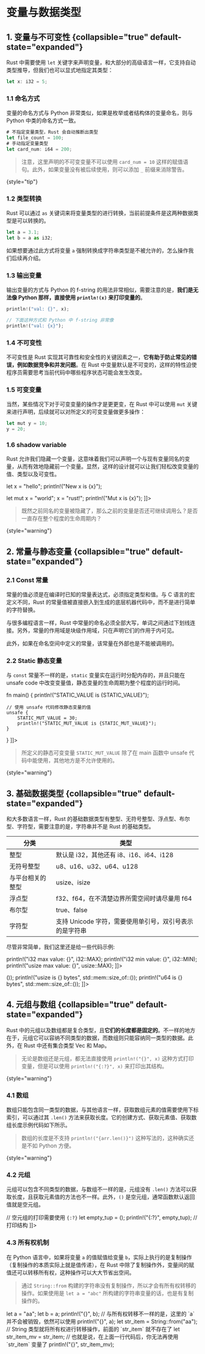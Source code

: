 # 变量与数据类型

<show-structure depth="3"/>

## 1. 变量与不可变性 {collapsible="true" default-state="expanded"}

Rust 中需要使用 `let` 关键字来声明变量，和大部分的高级语言一样，它支持自动类型推导，但我们也可以显式地指定其类型：

```Javascript
let x: i32 = 5;
```

### 1.1 命名方式

变量的命名方式与 Python 非常类似，如果是枚举或者结构体的变量命名，则与 Python 中类的命名方式一致。

```Javascript
# 不指定变量类型，Rust 会自动推断出类型
let file_count = 100;
# 手动指定变量类型
let card_num: i64 = 200; 
```

> 注意，这里声明的不可变变量不可以使用 `card_num = 10` 这样的赋值语句。此外，如果变量没有被后续使用，则可以添加 `_` 前缀来消除警告。
> 
{style="tip"}


### 1.2 类型转换

Rust 可以通过 `as` 关键词来将变量类型的进行转换，当前前提条件是这两种数据类型是可以转换的。

```Javascript
let a = 3.1;
let b = a as i32;
```

如果想要通过此方式将变量 `a` 强制转换成字符串类型是不被允许的，怎么操作我们后续再介绍。

### 1.3 输出变量

输出变量的方式与 Python 的 f-string 的用法非常相似，需要注意的是，**我们是无法像 Python 那样，直接使用 `println!(x)` 来打印变量的**。

```Javascript
println!("val: {}", x);

// 下面这种方式和 Python 中 f-string 非常像
println!("val: {x}");
```

### 1.4 不可变性

不可变性是 Rust 实现其可靠性和安全性的关键因素之一，**它有助于防止常见的错误，例如数据竞争和并发问题**。在 Rust 中变量默认是不可变的，这样的特性迫使程序员需要思考当前代码中哪些程序状态可能会发生改变。

### 1.5 可变变量

当然，某些情况下对于可变变量的操作才是更更变，在 Rust 中可以使用 `mut` 关键来进行声明，后续就可以对所定义的可变变量做更多操作：

```Javascript
let mut y = 10;
y = 20;
```

### 1.6 shadow variable

Rust 允许我们隐藏一个变量，这意味着我们可以声明一个与现有变量同名的变量，从而有效地隐藏前一个变量。显然，这样的设计就可以让我们轻松改变变量的值、类型以及可变性。

<tabs>
<tab title="代码">
<code-block lang="javascript">
<![CDATA[
let x: i32 = 5;
{
    // 只在当前命名空间中有效，外部不可调用
    let x: i32 = 10;
    println!("Inner x is {}", x);
}
println!("Outer x is {x}");

let x = "hello";
println!("New x is {x}");

let mut x = "world";
x = "rust!";
println!("Mut x is {x}");
]]>
</code-block>
</tab>
<tab title="输出结果">
<code-block lang="python">
<![CDATA[
Inner x is 5
Outer x is 10
New x is hello
Mut x is rust!
]]>
</code-block>
</tab>
</tabs>


> 既然之前同名的变量被隐藏了，那么之前的变量是否还可继续调用么？是否一直存在整个程度的生命周期内？
> 
{style="warning"}

## 2. 常量与静态变量 {collapsible="true" default-state="expanded"}

### 2.1 Const 常量

常量的值必须是在编译时已知的常量表达式，必须指定类型和值。与 C 语言的宏定义不同，Rust 的常量值被直接嵌入到生成的底层机器代码中，而不是进行简单的字符替换。

与很多编程语言一样，Rust 中常量的命名必须全部大写，单词之间通过下划线连接。另外，常量的作用域是块级作用域，只在声明它们的作用于内可见。

<tabs>
<tab title="常量">
<code-block lang="javascript">
<![CDATA[
const SECONDS_HOUR: usize = 3_600;
const SECONDS_DAY: usize = 24 * SECONDS_HOUR;
println!("Seconds in a hour: {}", SECONDS_HOUR);
]]>
</code-block>
</tab>
<tab title="输出结果">
<code-block lang="python">
<![CDATA[
Seconds in a hour: 3600
]]>
</code-block>
</tab>
</tabs>

此外，如果在命名空间中定义的常量，该常量在外部也是不能被调用的。


### 2.2 Static 静态变量

与 `const` 常量不一样的是，`static` 变量实在运行时分配内存的，并且只能在 unsafe code 中改变变量值，静态变量的生命周期为整个程度的运行时间。


<tabs>
<tab title="代码">
<code-block lang="javascript">
<![CDATA[
static STATIC_VALUE: i32 = 42;
static mut STATIC_MUT_VALUE: i32 = 43;

fn main() {
   println!("STATIC_VALUE is {STATIC_VALUE}");

    // 使用 unsafe 代码修改静态变量的值
    unsafe {
        STATIC_MUT_VALUE = 30;
        println!("STATIC_MUT_VALUE is {STATIC_MUT_VALUE}");
    }
}
]]>
</code-block>
</tab>
<tab title="输出">
<code-block lang="python">
<![CDATA[
STATIC_VALUE is 42
STATIC_MUT_VALUE is 30
]]>
</code-block>
</tab>
</tabs>

> 所定义的静态可变变量 `STATIC_MUT_VALUE` 除了在 main 函数中 unsafe 代码中能使用，其他地方是不允许使用的。
> 
{style="warning"}


## 3. 基础数据类型 {collapsible="true" default-state="expanded"}

和大多数语言一样，Rust 的基础数据类型有整型、无符号整型、浮点型、布尔型、字符型，需要注意的是，字符串并不是 Rust 的基础类型。

| 分类       | 类型                               |
|----------|----------------------------------|
| 整型       | 默认是 i32，其他还有 i8、i16、i64、i128     |
| 无符号整型    | u8、u16、u32、u64、u128              |
| 与平台相关的整型 | usize、isize                      |
| 浮点型      | f32、f64，在不清楚边界所需空间时请尽量用 f64      |
| 布尔型      | true、false                       |
| 字符型      | 支持 Unicode 字符，需要使用单引号，双引号表示的是字符串 |

尽管非常简单，我们这里还是给一些代码示例:


<tabs>
<tab title="不同进制的整型">
<code-block lang="javascript">
<![CDATA[
let a1: i32 = -125;
let a2: i32 = 0xFF;
let a3: i32 = 0o13;
let a4: i32 = 0b10;
]]>
</code-block>
</tab>
<tab title="最大最小值">
<code-block lang="javascript">
<![CDATA[
println!("u32 max value: {}", u32::MAX);
println!("u32 min value: {}", u32::MIN);

println!("i32 max value: {}", i32::MAX);
println!("i32 min value: {}", i32::MIN);
println!("usize max value: {}", usize::MAX);
]]>
</code-block>
</tab>
<tab title="占用字节">
<code-block lang="javascript" ignore-vars="true">
<![CDATA[
println!("isize is {} bytes", std::mem::size_of::<isize>());
println!("usize is {} bytes", std::mem::size_of::<usize>());
println!("u64 is {} bytes", std::mem::size_of::<u64>());
]]>
</code-block>
</tab>

<tab title="浮点型">
<code-block lang="javascript">
<![CDATA[
let f1: f32 = 1.123010123;
let f2: f64 = 9.88123123;
println!("Float are {:.2} {f2:.3}", f1);
]]>
</code-block>
</tab>

<tab title="布尔型">
<code-block lang="javascript">
<![CDATA[
let is_true: bool = true;
let is_false: bool = false;
]]>
</code-block>
</tab>

<tab title="字符型">
<code-block lang="javascript">
<![CDATA[
let char_c: char = 'c';
let char_emo: char = '😀';
]]>
</code-block>
</tab>
</tabs>

## 4. 元组与数组 {collapsible="true" default-state="expanded"}

Rust 中的元组以及数组都是复合类型，且**它们的长度都是固定的**。不一样的地方在于，元组它可以容纳不同类型的数据，而数组则只能容纳同一类型的数据。此外，在 Rust 中还有集合类型 Vec 和 Map。


> 无论是数组还是元组，都无法直接使用 `println!("{}", x)` 这种方式打印变量，但是可以使用 `println!("{:?}", x)` 来打印出其结构。
>
{style="warning"}


### 4.1 数组

数组只能包含同一类型的数据，与其他语言一样，获取数组元素的值需要使用下标索引，可以通过其 `.len()` 方法来获取长度。它的创建方式、获取元素值、获取数组长度示例代码如下所示。

> 数组的长度是不支持 `println!("{arr.len()}")` 这种写法的，这种确实还是不如 Python 方便。
>
{style="warning"}

<tabs>
<tab title="定义数组">
<code-block lang="javascript">
<![CDATA[
let arr = [1, 2, 3];
let mut arr2 = [11, 12, 13];
arr2[0] = 111;
let arr3 = [1;3]  // 相当于 [1, 1, 1]，其中 `3` 表示数组个数
]]>
</code-block>
</tab>
<tab title="获取元素值">
<code-block lang="python">
<![CDATA[
let arr = [1, 2, 3];
println!("{}", arr[0]);
]]>
</code-block>
</tab>
<tab title="获取数组长度">
<code-block lang="python">
<![CDATA[
let arr = [1, 2, 3];
println!("arr length is {}", arr.len());
]]>
</code-block>
</tab>
<tab title="遍历元素">
<code-block lang="python">
<![CDATA[
let arr = [1, 2, 3];
for ele in arr {
   println!("{}", ele);
}
]]>
</code-block>
</tab>
</tabs>


### 4.2 元组

元组可以包含不同类型的数据，与数组不一样的是，元组没有 `.len()` 方法可以获取长度，且获取元素值的方法也不一样。此外，`()` 是空元组，通常函数默认返回值就是空元组。

<tabs>
<tab title="定义元组">
<code-block lang="javascript">
<![CDATA[
let tup = (0, "hi", 3.4);
// 当下标超过元组长度是会报错的，例如 `tup.3`
println!("Tup elements: {} {} {}", tup.0, tup.1, tup.2);

// 空元组的打印需要使用 `{:?}`
let empty_tup = ();
println!("{:?}", empty_tup); // 打印结构
]]>
</code-block>
</tab>

<tab title="可变元组">
<code-block lang="javascript">
<![CDATA[
let mut tup2 = (0, "hi", 3.4);
println!("Tup elements: {} {} {}", tup2.0, tup2.1, tup2.2);
tup2.1 = "hello";
println!("Tup elements: {} {} {}", tup2.0, tup2.1, tup2.2);
]]>
</code-block>
</tab>
</tabs>


### 4.3 所有权机制

在 Python 语言中，如果将变量 `a` 的值赋值给变量 `b`，实际上执行的是复制操作（复制操作的本质实际上就是值传递），在 Rust 中除了复制操作外，变量间的赋值还可以转移所有权，这种操作可以大大节省出空间。

> 通过 `String::from` 构建的字符串没有复制操作，所以才会有所有权转移的操作。如果使用是 `let a = "abc"` 所构建的字符串变量的话，也是有复制操作的。


<tabs>
<tab title="复制">
<code-block lang="javascript">
let a = "aa";
let b = a;
println!("{}", b);
// 与所有权转移不一样的是，这里的 `a` 并不会被销毁，依然可以使用
println!("{}", a);
</code-block>
</tab>
<tab title="转移所有权">
<code-block lang="javascript">
let str_item = String::from("aa");
// String 类型就将所有权进行转移操作，前面的 `str_item` 就不存在了
let str_item_mv = str_item;
// 也就是说，在上面一行代码后，你无法再使用 `str_item` 变量了
println!("{}", str_item_mv);

</code-block>
</tab>
</tabs>
